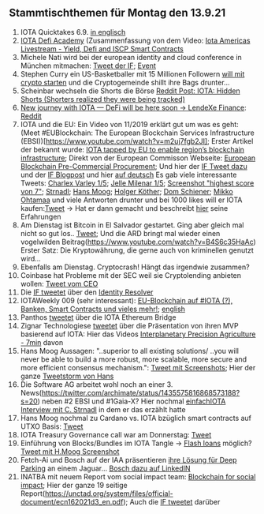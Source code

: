 ## Stammtischthemen für Montag den 13.9.21

1. IOTA Quicktakes 6.9. [in englisch](https://www.youtube.com/watch?v=h2bGyp1PwfU)
2. [IOTA Defi Academy](https://iotadefi.academy/iota-americas-meetup-defi-talk/) (Zusammenfassung von dem Video: [Iota Americas Livestream - Yield, Defi and ISCP Smart Contracts](https://www.youtube.com/watch?v=LJmdnR6QDcM)
3. Michele Nati wird bei der european identity and cloud conference in München mitmachen: [Tweet der IF](https://twitter.com/iota/status/1435157016708780038?s=20); [Event](https://www.kuppingercole.com/events/eic2021#tickets)
4. Stephen Curry ein US-Basketballer mit 15 Millionen Followern [will mit crypto starten](https://twitter.com/StephenCurry30/status/1435047716950667264?s=20) und die Cryptogemeinde shillt ihre Bags drunter...
5. Scheinbar wechseln die Shorts die Börse [Reddit Post: IOTA: Hidden Shorts (Shorters realized they were being tracked)](https://www.reddit.com/r/SatoshiStreetBets/comments/pj5o3z/iota_hidden_shorts_shorters_realized_they_were/?utm_source=share&utm_medium=ios_app&utm_name=iossmf)
6. [New journey with IOTA — DeFi will be here soon -> LendeXe Finance](https://medium.com/@sabog/how-i-joined-iota-but-wait-no-defi-when-defi-3071a400afa5): [Reddit](https://www.reddit.com/r/Iota/comments/pj6lkd/new_journey_with_iota_defi_will_be_here_soon/)
7. IOTA und die EU: Ein Video von 11/2019 erklärt gut um was es geht: (Meet #EUBlockchain: The European Blockchain Services Infrastructure (EBSI))[https://www.youtube.com/watch?v=m2uj7fgb2JI]; Erster Artikel der bekannt wurde: [IOTA tapped by EU to enable region’s blockchain infrastructure](https://www.finextra.com/newsarticle/38782/iota-tapped-by-eu-to-enable-regions-blockchain-infrastructure); Direkt von der European Commisson Webseite: [European Blockchain Pre-Commercial Procurement](https://digital-strategy.ec.europa.eu/en/news/european-blockchain-pre-commercial-procurement); Und hier der [IF Tweet dazu](https://twitter.com/iota/status/1435214005853896705?s=20) und der [IF Blogpost](https://blog.iota.org/ebsi-building-a-distributed-ledger-technology-for-europe/) und hier [auf deutsch](https://iota-einsteiger-guide.de/iota-european-blockchain-services-infrastructure.html)
Es gab viele interessante Tweets: [Charlex Varley 1/5](https://twitter.com/c_varley/status/1435217564821606405?s=20); [Jelle Milenar 1/5](https://twitter.com/JelleFm/status/1435224616092545031?s=20); [Screenshot "highest score von 7"](https://twitter.com/Vrom14286662/status/1435524842607022080?s=20); [Strnadl](https://twitter.com/archimate/status/1435256308047958016?s=20); [Hans Moog](https://twitter.com/hus_qy/status/1435217416330567682?s=20); [Holger Köther](https://twitter.com/HolgerKoether/status/1435237287105896452?s=20); [Dom Schiener](https://twitter.com/DomSchiener/status/1435234182788169738?s=20); [Mikko Ohtamaa](https://twitter.com/moo9000/status/1435310504445108224?s=20) und viele Antworten drunter und bei 1000 likes will er IOTA kaufen:[Tweet](https://twitter.com/moo9000/status/1435521349301198851?s=20) -> Hat er dann gemacht und beschreibt [hier](https://twitter.com/moo9000/status/1435607019235446785?s=20) seine Erfahrungen 
8. Am Dienstag ist Bitcoin in El Salvador gestartet. Ging aber gleich mal nicht so gut los.. [Tweet](https://twitter.com/nayibbukele/status/1435481125741289472?t=TtAFEnahwGedm3RZfdqACA&s=19); Und die ARD bringt mal wieder einen vogelwilden Beitrag(https://www.youtube.com/watch?v=B4S6c35HaAc) Erster Satz: Die Kryptowährung, die gerne auch von kriminellen genutzt wird...
9. Ebenfalls am Dienstag. Cryptocrash! Hängt das irgendwie zusammen?
10. Coinbase hat Probleme mit der SEC weil sie Cryptolending anbieten wollen: [Tweet vom CEO](https://twitter.com/brian_armstrong/status/1435439291715358721?s=20) 
11. Die [IF tweetet](https://twitter.com/iota/status/1435558718893133824?s=20) über den [Identity Resolver](https://explorer.iota.org/mainnet/identity-resolver/)
12. IOTAWeekly 009 (sehr interessant): [EU-Blockchain auf #IOTA (?), Banken, Smart Contracts und vieles mehr!](https://www.youtube.com/watch?v=s8tgxv2HDLM); [english](https://www.youtube.com/watch?v=H_9BCBwiyJM&feature=youtu.be)
13. Panthos [tweetet](https://twitter.com/PantosIO/status/1435584195586297859?s=20) über die IOTA Ethereum Bridge
14. Zignar Technologiese [tweetet](https://twitter.com/zignartech/status/1435848954034405377?s=20) über die Präsentation von ihren MVP basierend auf IOTA: Hier das Videos [Interplanetary Precision Agriculture - 7min](https://www.youtube.com/watch?v=E_aPbkINlc8) davon
15. Hans Moog Aussagen: "..superior to all existing solutions/ ..you will never be able to build a more robust, more scalable, more secure and more efficient consensus mechanism.": [Tweet mit Screenshots](https://twitter.com/Vrom14286662/status/1435855676983681027?s=20); Hier der ganze [Tweetstorm von Hans](https://twitter.com/hus_qy/status/1435696942965735431?s=20)
16. Die Software AG arbeitet wohl noch an einer 3. News(https://twitter.com/archimate/status/1435575816868573188?s=20) neben #2 EBSI und #1Gaia-X? Hier nochmal [einfachIOTA Interview mit C. Strnadl](https://www.youtube.com/watch?v=4TwfcaQlCzQ) in dem er das erzählt hatte
17. Hans Moog nochmal zu Cardano vs. IOTA bzüglich smart contracts auf UTXO Basis: [Tweet](https://twitter.com/hus_qy/status/1435713580297564160?s=20)
18. IOTA Treasury Governance call war am Donnerstag: [Tweet](https://twitter.com/Phylo79288735/status/1435612304033288199?s=20)
19. Einführung von Blocks/Bundles im IOTA Tangle -> [Flash loans](https://www.youtube.com/watch?v=BcLmDRyk4IU&feature=youtu.be) möglich? [Tweet mit H.Moog Screenshot](https://twitter.com/Vrom14286662/status/1435524842607022080?s=20)
20. Fetch-Ai und Bosch auf der IAA präsentieren [ihre Lösung für Deep Parking](https://assets.bosch.com/media/global/research/eot/bosch-eot-ai-blockchain-parking-iaa_en.pdf) an einem Jaguar... [Bosch dazu auf LinkedIN](https://www.linkedin.com/posts/bosch-mobility-solutions_iaa-mobility-21-fetchai-activity-6841299475097522177-aw65/)
21. INATBA mit neuem Report vom social impact team: [Blockchain for social impact](https://inatba.org/reports/blockchain-for-social-impact/); Hier der ganze 19 seitige Report(https://unctad.org/system/files/official-document/ecn162021d3_en.pdf); Auch die [IF tweetet](https://twitter.com/iota/status/1435889495975550978?s=20) darüber
